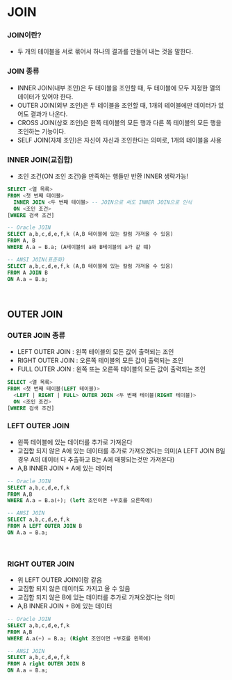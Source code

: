 # JOIN

### JOIN이란?
- 두 개의 테이블을 서로 묶어서 하나의 결과를 만들어 내는 것을 말한다.

### JOIN 종류
- INNER JOIN(내부 조인)은 두 테이블을 조인할 때, 두 테이블에 모두 지정한 열의 데이터가 있어야 한다.
- OUTER JOIN(외부 조인)은 두 테이블을 조인할 때, 1개의 테이블에만 데이터가 있어도 결과가 나온다.
- CROSS JOIN(상호 조인)은 한쪽 테이블의 모든 행과 다른 쪽 테이블의 모든 행을 조인하는 기능이다.
- SELF JOIN(자체 조인)은 자신이 자신과 조인한다는 의미로, 1개의 테이블을 사용

### INNER JOIN(교집합)
- 조인 조건(ON 조인 조건)을 만족하는 행들만 반환 INNER 생략가능!

```SQL
SELECT <열 목록>
FROM <첫 번째 테이블>
  INNER JOIN <두 번째 테이블> -- JOIN으로 써도 INNER JOIN으로 인식
  ON <조인 조건>
[WHERE 검색 조건]
```

```SQL
-- Oracle JOIN
SELECT a,b,c,d,e,f,k (A,B 테이블에 있는 칼럼 가져올 수 있음)
FROM A, B
WHERE A.a = B.a; (A테이블의 a와 B테이블의 a가 같 떄)
```

```SQL
-- ANSI JOIN(표준화)
SELECT a,b,c,d,e,f,k (A,B 테이블에 있는 칼럼 가져올 수 있음)
FROM A JOIN B
ON A.a = B.a;
```
<br>

## OUTER JOIN 

### OUTER JOIN 종류
- LEFT OUTER JOIN : 왼쪽 테이블의 모든 값이 출력되는 조인 
- RIGHT OUTER JOIN : 오른쪽 테이블의 모든 값이 출력되는 조인
- FULL OUTER JOIN : 왼쪽 또는 오른쪽 테이블의 모든 값이 출력되는 조인

```SQL
SELECT <열 목록>
FROM <첫 번째 테이블(LEFT 테이블)>
  <LEFT | RIGHT | FULL> OUTER JOIN <두 번째 테이블(RIGHT 테이블)>
  ON <조인 조건>
[WHERE 검색 조건]
```


### LEFT OUTER JOIN
- 왼쪽 테이블에 있는 데이터를 추가로 가져온다
- 교집합 되지 않은 A에 있는 데이터를 추가로 가져오겠다는 의미(A LEFT JOIN B일 경우 A의 데이터 다 추출하고 B는 A에 매핑되는것만 가져온다)
- A,B INNER JOIN + A에 있는 데이터

```SQL
-- Oracle JOIN
SELECT a,b,c,d,e,f,k
FROM A,B
WHERE A.a = B.a(+); (left 조인이면 +부호를 오른쪽에)
```

```SQL
-- ANSI JOIN
SELECT a,b,c,d,e,f,k
FROM A LEFT OUTER JOIN B
ON A.a = B.a; 
```
<br>

### RIGHT OUTER JOIN 
- 위 LEFT OUTER JOIN이랑 같음
- 교집합 되지 않은 데이터도 가지고 올 수 있음
- 교집합 되지 않은 B에 있는 데이터를 추가로 가져오겠다는 의미 
- A,B INNER JOIN + B에 있는 데이터
  
```SQL
-- Oracle JOIN
SELECT a,b,c,d,e,f,k
FROM A,B
WHERE A.a(+) = B.a; (Right 조인이면 +부호를 왼쪽에)
```

```SQL
-- ANSI JOIN
SELECT a,b,c,d,e,f,k
FROM A right OUTER JOIN B
ON A.a = B.a; 
```
